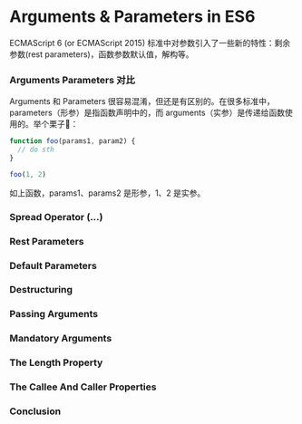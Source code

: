 # Arguments & Parameters in ES6

ECMAScript 6 (or ECMAScript 2015) 标准中对参数引入了一些新的特性：剩余参数(rest parameters)，函数参数默认值，解构等。

### Arguments Parameters 对比

Arguments 和 Parameters 很容易混淆，但还是有区别的。在很多标准中，parameters（形参）是指函数声明中的，而 arguments（实参）是传递给函数使用的。举个栗子🌰：

```javascript
function foo(params1, param2) {
  // do sth
}

foo(1, 2)

```

如上函数，params1、params2 是形参，1、2 是实参。

### Spread Operator (…)

### Rest Parameters

### Default Parameters

### Destructuring


### Passing Arguments

### Mandatory Arguments


### The Length Property


### The Callee And Caller Properties


### Conclusion